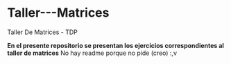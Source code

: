 # Taller---Matrices
Taller De Matrices - TDP

**En el presente repositorio se presentan los ejercicios correspondientes al taller de matrices**
No hay readme porque no pide (creo) :,v
